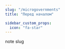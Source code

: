 ```yaml
---
slug: "/microgovernments"
title: "Перед началом"

sidebar_custom_props:
  icon: "fa-star"
---
```


note slug
